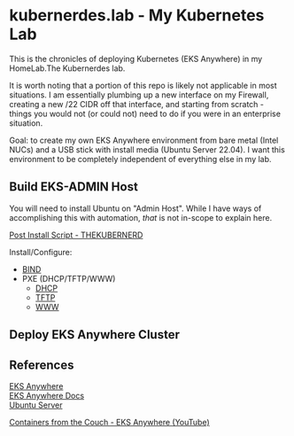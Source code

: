 # kubernerdes.lab - My Kubernetes Lab

This is the chronicles of deploying Kubernetes (EKS Anywhere) in my HomeLab.The Kubernerdes lab.

It is worth noting that a portion of this repo is likely not applicable in most situations.  I am essentially plumbing up a new interface on my Firewall, creating a new /22 CIDR off that interface, and starting from scratch - things you would not (or could not) need to do if you were in an enterprise situation.

Goal:  to create my own EKS Anywhere environment from bare metal (Intel NUCs) and a USB stick with install media (Ubuntu Server 22.04).  I want this environment to be completely independent of everything else in my lab. 

## Build EKS-ADMIN Host
You will need to install Ubuntu on "Admin Host".  While I have ways of accomplishing this with automation, *that* is not in-scope to explain here.

[Post Install Script - THEKUBERNERD](Scripts/Post_Install_THEKUBERNERD.sh)

Install/Configure: 

* [BIND](Scripts/Install_BIND9.sh)
* PXE (DHCP/TFTP/WWW)
  * [DHCP](Scripts/Install_DHCP_Server.sh)
  * [TFTP](Scripts/Install_TFTP.sh)
  * [WWW](Scripts/)

## Deploy EKS Anywhere Cluster


## References
[EKS Anywhere](https://anywhere.eks.amazonaws.com/)  
[EKS Anywhere Docs](https://anywhere.eks.amazonaws.com/docs/)  
[Ubuntu Server](https://ubuntu.com/download/server)  

[Containers from the Couch - EKS Anywhere (YouTube)](https://www.youtube.com/@ContainersfromtheCouch/search?query=eks%20anywhere)

